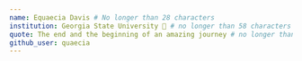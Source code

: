 ```yaml
---
name: Equaecia Davis # No longer than 28 characters
institution: Georgia State University 🚩 # no longer than 58 characters
quote: The end and the beginning of an amazing journey # no longer than 100 characters, avoid using quotes(") to guarantee the format remains the same.
github_user: quaecia
---
```

